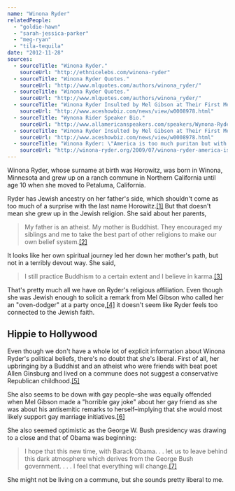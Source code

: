 ```yaml
---
name: "Winona Ryder"
relatedPeople:
  - "goldie-hawn"
  - "sarah-jessica-parker"
  - "meg-ryan"
  - "tila-tequila"
date: "2012-11-28"
sources:
  - sourceTitle: "Winona Ryder."
    sourceUrl: "http://ethnicelebs.com/winona-ryder"
  - sourceTitle: "Winona Ryder Quotes."
    sourceUrl: "http://www.mlquotes.com/authors/winona_ryder/"
  - sourceTitle: "Winona Ryder Quotes."
    sourceUrl: "http://www.mlquotes.com/authors/winona_ryder/"
  - sourceTitle: "Winona Ryder Insulted by Mel Gibson at Their First Meeting."
    sourceUrl: "http://www.aceshowbiz.com/news/view/w0008978.html"
  - sourceTitle: "Wynona Rider Speaker Bio."
    sourceUrl: "http://www.allamericanspeakers.com/speakers/Wynona-Ryder/388643"
  - sourceTitle: "Winona Ryder Insulted by Mel Gibson at Their First Meeting."
    sourceUrl: "http://www.aceshowbiz.com/news/view/w0008978.html"
  - sourceTitle: "Winona Ryder: \"America is too much puritan but with Obama things will change.\""
    sourceUrl: "http://winona-ryder.org/2009/07/winona-ryder-america-is-too-much-puritan-but-with-obama-things-will-change/"
---
```


Winona Ryder, whose surname at birth was Horowitz, was born in Winona, Minnesota and grew up on a ranch commune in Northern California until age 10 when she moved to Petaluma, California.

Ryder has Jewish ancestry on her father's side, which shouldn't come as too much of a surprise with the last name Horowitz.<a class="source-citation" href="http://ethnicelebs.com/winona-ryder" title="Winona Ryder.">[1]</a> But that doesn't mean she grew up in the Jewish religion. She said about her parents,

>My father is an atheist. My mother is Buddhist. They encouraged my siblings and me to take the best part of other religions to make our own belief system.<a class="source-citation" href="http://www.mlquotes.com/authors/winona_ryder/" title="Winona Ryder Quotes.">[2]</a>

It looks like her own spiritual journey led her down her mother's path, but not in a terribly devout way. She said,

>I still practice Buddhism to a certain extent and I believe in karma.<a class="source-citation" href="http://www.mlquotes.com/authors/winona_ryder/" title="Winona Ryder Quotes.">[3]</a>

That's pretty much all we have on Ryder's religious affiliation. Even though she was Jewish enough to solicit a remark from Mel Gibson who called her an "oven-dodger" at a party once,<a class="source-citation" href="http://www.aceshowbiz.com/news/view/w0008978.html" title="Winona Ryder Insulted by Mel Gibson at Their First Meeting.">[4]</a> it doesn't seem like Ryder feels too connected to the Jewish faith.


## Hippie to Hollywood

Even though we don't have a whole lot of explicit information about Winona Ryder's political beliefs, there's no doubt that she's liberal. First of all, her upbringing by a Buddhist and an atheist who were friends with beat poet Allen Ginsburg and lived on a commune does not suggest a conservative Republican childhood.<a class="source-citation" href="http://www.allamericanspeakers.com/speakers/Wynona-Ryder/388643" title="Wynona Rider Speaker Bio.">[5]</a>

She also seems to be down with gay people–she was equally offended when Mel Gibson made a "horrible gay joke" about her gay friend as she was about his antisemitic remarks to herself–implying that she would most likely support gay marriage initiatives.<a class="source-citation" href="http://www.aceshowbiz.com/news/view/w0008978.html" title="Winona Ryder Insulted by Mel Gibson at Their First Meeting.">[6]</a>

She also seemed optimistic as the George W. Bush presidency was drawing to a close and that of Obama was beginning:

>I hope that this new time, with Barack Obama. . . let us to leave behind this dark atmosphere which derives from the George Bush government. . . . I feel that everything will change.<a class="source-citation" href="http://winona-ryder.org/2009/07/winona-ryder-america-is-too-much-puritan-but-with-obama-things-will-change/" title="Winona Ryder: &quot;America is too much puritan but with Obama things will change.&quot;">[7]</a>

She might not be living on a commune, but she sounds pretty liberal to me.